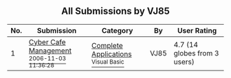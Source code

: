 ﻿<div align="center">

## All Submissions by VJ85

</div>

No.  | Submission | Category | By   | User Rating
---- | ---------- | -------- | ---- | -----------
1 | [Cyber Cafe Management<br /><sup>2006-11-03 11:36:28</sup>](https://github.com/Planet-Source-Code/vj85-cyber-cafe-management__1-67139) | [Complete Applications<br /><sup>Visual Basic</sup>](../ByCategory/complete-applications__1-27.md) | VJ85 | 4.7 (14 globes from 3 users)
